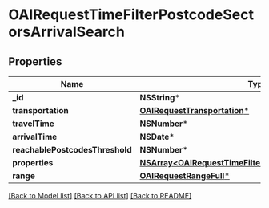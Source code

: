 # OAIRequestTimeFilterPostcodeSectorsArrivalSearch

## Properties
Name | Type | Description | Notes
------------ | ------------- | ------------- | -------------
**_id** | **NSString*** |  | 
**transportation** | [**OAIRequestTransportation***](OAIRequestTransportation.md) |  | 
**travelTime** | **NSNumber*** |  | 
**arrivalTime** | **NSDate*** |  | 
**reachablePostcodesThreshold** | **NSNumber*** |  | 
**properties** | [**NSArray&lt;OAIRequestTimeFilterPostcodeSectorsProperty&gt;***](OAIRequestTimeFilterPostcodeSectorsProperty.md) |  | 
**range** | [**OAIRequestRangeFull***](OAIRequestRangeFull.md) |  | [optional] 

[[Back to Model list]](../README.md#documentation-for-models) [[Back to API list]](../README.md#documentation-for-api-endpoints) [[Back to README]](../README.md)


